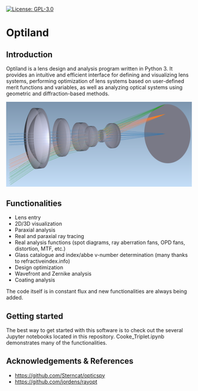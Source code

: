 [![License: GPL-3.0](https://img.shields.io/badge/License-GPL3.0-blue.svg)](https://www.gnu.org/licenses/gpl-3.0)

# Optiland

## Introduction
Optiland is a lens design and analysis program written in Python 3. It provides an intuitive and efficient interface for defining and visualizing lens systems, performing optimization of lens systems based on user-defined merit functions and variables, as well as analyzing optical systems using geometric and diffraction-based methods.

<img src="images/telephoto.png" alt="telephoto" width="800"/>

## Functionalities
- Lens entry
- 2D/3D visualization
- Paraxial analysis
- Real and paraxial ray tracing
- Real analysis functions (spot diagrams, ray aberration fans, OPD fans, distortion, MTF, etc.)
- Glass catalogue and index/abbe v-number determination (many thanks to refractiveindex.info)
- Design optimization
- Wavefront and Zernike analysis
- Coating analysis

The code itself is in constant flux and new functionalities are always being added.

## Getting started
The best way to get started with this software is to check out the several Jupyter notebooks located in this repository. Cooke_Triplet.ipynb demonstrates many of the functionalities.

## Acknowledgements & References
- https://github.com/Sterncat/opticspy
- https://github.com/jordens/rayopt
